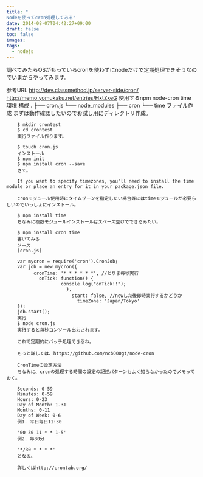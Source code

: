```yaml
---
title: "    
Nodeを使ってcron処理してみる"
date: 2014-08-07T04:42:27+09:00
draft: false
toc: false
images:
tags: 
  - nodejs
---
```


調べてみたらOSがもっているcronを使わずにnodeだけで定期処理できそうなのでいまからやってみます。

参考URL
http://dev.classmethod.jp/server-side/cron/
http://memo.yomukaku.net/entries/HxtZxeG
使用するnpm
node-cron
time
環境
構成
.
├── cron.js
└── node_modules
    ├── cron
        └── time
        ファイル作成
        まずは動作確認したいのでお試し用にディレクトリ作成。

        $ mkdir crontest
        $ cd crontest
        実行ファイル作ります。

        $ touch cron.js
        インストール
        $ npm init
        $ npm install cron --save
        さて。

        If you want to specify timezones, you'll need to install the time module or place an entry for it in your package.json file.

        cronモジュール使用時にタイムゾーンを指定したい場合等にはtimeモジュールが必要らしいのでいっしょにインストール。

        $ npm install time
        ちなみに複数モジュールインストールはスペース空けでできるみたい。

        $ npm install cron time
        書いてみる
        ソース
        [cron.js]

        var mycron = require('cron').CronJob;
        var job = new mycron({
              cronTime: '* * * * * *', //とりま毎秒実行
                onTick: function() {
                        console.log("onTick!!");
                          },
                            start: false, //newした後即時実行するかどうか
                              timeZone: 'Japan/Tokyo'
        });
        job.start();
        実行
        $ node cron.js
        実行すると毎秒コンソール出力されます。

        これで定期的にバッチ処理できるね。

        もっと詳しくは、https://github.com/ncb000gt/node-cron

        CronTimeの設定方法
        ちなみに、cronの処理する時間の設定の記述パターンもよく知らなかったのでメモっておく。

        Seconds: 0-59
        Minutes: 0-59
        Hours: 0-23
        Day of Month: 1-31
        Months: 0-11
        Day of Week: 0-6
        例1. 平日毎日11:30

        '00 30 11 * * 1-5'
        例2. 毎30分

        '*/30 * * * *'
        となる。

        詳しくはhttp://crontab.org/

